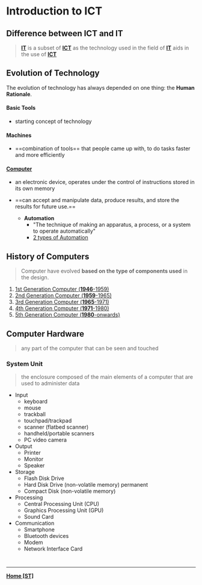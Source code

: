 # Introduction to ICT

## Difference between ICT and IT
> **[IT](IT.md)** is a subset of **[ICT](ICT.md)** as the technology used in the field of **[IT](IT.md)** aids in the use of **[ICT](ICT.md)**

## Evolution of Technology
The evolution of technology has always depended on one thing: the **Human Rationale**.
#### Basic Tools
- starting concept of technology
#### Machines
- ==combination of tools== that people came up with, to do tasks faster and more efficiently

#### [Computer](INTCOMPrelimCh5.md)
- an electronic device, operates under the control of instructions stored in its own memory
- ==can accept and manipulate data, produce results, and store the results for future use.==
	
	- **Automation**
		- "The technique of making an apparatus, a process, or a system to operate automatically"
		- [2 types of Automation](autoSystem.md)

## History of Computers
> Computer have evolved **based on the type of components used** in the design.

1. [1st Generation Computer (**1946**-1959)](1stGen.md)
2. [2nd Generation Computer (**1959**-1965)](2ndGen.md)
3. [3rd Generation Computer (**1965**-1971)](3rdGen.md)
4. [4th Generation Computer (**1971**-1980)](4thGen.md)
5. [5th Generation Computer (**1980**-onwards)](5thGen.md)

## Computer Hardware
> any part of the computer that can be seen and touched
> 
### System Unit
> the enclosure composed of the main elements of a computer that are used to administer data
> 
- Input
	- keyboard
	-   mouse
	-   trackball
	-   touchpad/trackpad
	-   scanner (flatbed scanner)
	-   handheld/portable scanners
	-   PC video camera
- Output
	- Printer
	- Monitor
	- Speaker
- Storage
	- Flash Disk Drive
	- Hard Disk Drive (non-volatile memory) permanent
	- Compact Disk (non-volatile memory)
- Processing
	- Central Processing Unit (CPU)
	- Graphics Processing Unit (GPU)
	- Sound Card
- Communication
	- Smartphone
	- Bluetooth devices
	- Modem
	- Network Interface Card


# 
---
**[Home [ST]](ST101.md)**